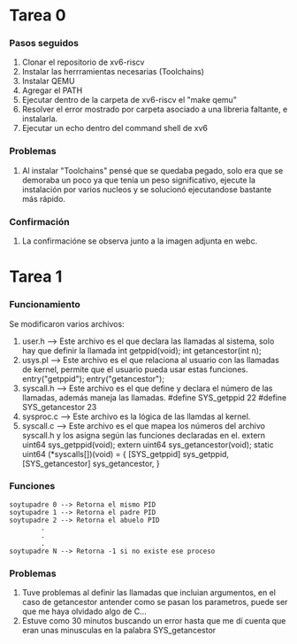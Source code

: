 # Tarea 0

### Pasos seguidos
1. Clonar el repositorio de xv6-riscv
2. Instalar las herrramientas necesarias (Toolchains)
3. Instalar QEMU
4. Agregar el PATH
5. Ejecutar dentro de la carpeta de xv6-riscv el "make qemu"
6. Resolver el error mostrado por carpeta asociado a una libreria faltante, e instalarla.
7. Ejecutar un echo dentro del command shell de xv6

### Problemas
1. Al instalar "Toolchains" pensé que se quedaba pegado, solo era que se demoraba un poco ya que tenía un peso significativo, ejecute la instalación por varios nucleos y se solucionó ejecutandose bastante más rápido.

### Confirmación
1. La confirmacióne se observa junto a la imagen adjunta en webc.

# Tarea 1

### Funcionamiento
Se modificaron varios archivos:
1. user.h --> Este archivo es el que declara las llamadas al sistema, solo hay que definir la llamada 
    int getppid(void);
    int getancestor(int n);
2. usys.pl --> Este archivo es el que relaciona al usuario con las llamadas de kernel, permite que el usuario pueda usar estas funciones.
    entry("getppid");
    entry("getancestor");
3. syscall.h --> Este archivo es el que define y declara el número de las llamadas, además maneja las llamadas.
    #define SYS_getppid 22
    #define SYS_getancestor 23 
4. sysproc.c --> Este archivo es la lógica de las llamdas al kernel.
5. syscall.c -->  Este archivo es el que mapea los números del archivo syscall.h y los asigna según las funciones declaradas en el.
    extern uint64 sys_getppid(void);
    extern uint64 sys_getancestor(void);
    static uint64 (*syscalls[])(void) = {
        [SYS_getppid] sys_getppid,
        [SYS_getancestor]     sys_getancestor,
        }

### Funciones
    soytupadre 0 --> Retorna el mismo PID
    soytupadre 1 --> Retorna el padre PID
    soytupadre 2 --> Retorna el abuelo PID
            .
            .
            .
    soytupadre N --> Retorna -1 si no existe ese proceso
      
### Problemas
1. Tuve problemas al definir las llamadas que incluian argumentos, en el caso de getancestor antender como se pasan los parametros, puede ser que me haya olvidado algo de C...
2. Estuve como 30 minutos buscando un error hasta que me dí cuenta que eran unas minusculas en la palabra SYS_getancestor
